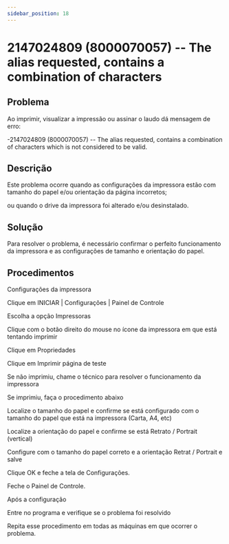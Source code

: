 ```yaml
---
sidebar_position: 18
---
```


# 2147024809 (8000070057) -- The alias requested, contains a combination of characters

## Problema

Ao imprimir, visualizar a impressão ou assinar o laudo dá
mensagem de erro:

-2147024809 (8000070057) -- The alias requested, contains a
combination of characters which is not considered to be valid.

## Descrição

Este problema ocorre quando as configurações da impressora estão
com tamanho do papel e/ou orientação da página incorretos;

ou quando o drive da impressora foi alterado e/ou desinstalado.

## Solução

Para resolver o problema, é necessário confirmar o perfeito
funcionamento da impressora e as configurações de tamanho e
orientação do papel.

## Procedimentos

Configurações da impressora

Clique em INICIAR \| Configurações \| Painel de Controle

Escolha a opção Impressoras

Clique com o botão direito do mouse no ícone da impressora em
que está tentando imprimir

Clique em Propriedades

Clique em Imprimir página de teste

Se não imprimiu, chame o técnico para resolver o funcionamento
da impressora

Se imprimiu, faça o procedimento abaixo

Localize o tamanho do papel e confirme se está configurado com o
tamanho do papel que está na impressora (Carta, A4, etc)

Localize a orientação do papel e confirme se está Retrato /
Portrait (vertical)

Configure com o tamanho do papel correto e a orientação Retrat /
Portrait e salve

Clique OK e feche a tela de Configurações.

Feche o Painel de Controle.

Após a configuração

Entre no programa e verifique se o problema foi resolvido

Repita esse procedimento em todas as máquinas em que ocorrer o
problema.